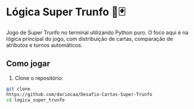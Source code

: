 # Lógica Super Trunfo 🧠🃏

Jogo de Super Trunfo no terminal utilizando Python puro. O foco aqui é na lógica principal do jogo, com distribuição de cartas, comparação de atributos e turnos automáticos.

## Como jogar

1. Clone o repositório:
```bash
git clone 
https://github.com/dariocaa/Desafio-Cartas-Super-Trunfo
cd logica_super_trunfo
